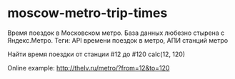 # moscow-metro-trip-times
Время поездок в Московском метро. База данных любезно стырена с Яндекс.Метро.
Теги: API времени поездок в метро, АПИ станций метро

Найти время поездки от станции #12 до #120
calc(12, 120)

Online example: http://thelv.ru/metro/?from=12&to=120
